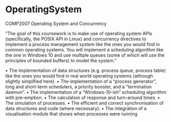 # OperatingSystem

COMP2007 Operating System and Concurrency

"The goal of this coursework is to make use of operating system APIs (specifically, the POSIX API in Linux) and
concurrency directives to implement a process management system like the ones you would find in common
operating systems. You will implement a scheduling algorithm like the one in Windows 10 and use multiple
queues (some of which will use the principles of bounded buffers) to model the system."

• The implementation of data structures (e.g. process queue, process table) like the ones you would find
in real world operating systems (although slightly simplified here).
• The implementation of a “process generator”, long and short-term schedulers, a priority booster, and a
“termination daemon”.
• The implementation of a “Windows-10-ish” scheduling algorithm with pre-emption.
• The calculation of response and turn-around times.
• The simulation of processes.
• The efficient and correct synchronisation of data structures and code (where necessary).
• The integration of a visualisation module that shows when processes were running

